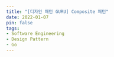 ```yaml
---
title: "[디자인 패턴 GURU] Composite 패턴"
date: 2022-01-07
pin: false
tags:
- Software Engineering
- Design Pattern
- Go
---
```

